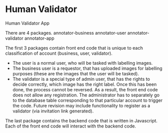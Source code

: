 # Human Validator
Human Validator App

There are 4 packages. 
annotator-business
annotator-user
annotator-validator
annotator-app

The first 3 packages contain front end code that is unique to each classification of account (business, user, validator).
- The user is a normal user, who will be tasked with labelling images.
- The business user is a requestor, that has uploaded images for labelling purposes (these are the images that the user will be tasked).
- The validator is a special type of admin user, that has the rights to decide correctly, which image has the right label.  Once this has been done, the process cannot be reversed.  As a result, the front end code does not allow any registration.  The administrator has to separately go to the database table corresponding to that particular account to trigger the code.  Future revision may include functionality to register as a validator (via invitation link generated).

The last package contains the backend code that is written in Javascript.  Each of the front end code will interact with the backend code.
